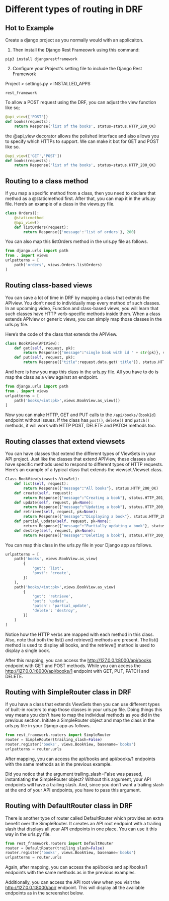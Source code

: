 # Different types of routing in DRF

## Hot to Example

Create a django project as you normally would with an applicaiton.

1. Then install the Django Rest Frameowrk using this command:

```
pip3 install djangorestframework
```

2. Configure your Project's setting file to include the Django Rest Framework

Project > settings.py > INSTALLED_APPS

```
rest_framework
```

To allow a POST request using the DRF, you can adjust the view function like so;

```py
@api_view(['POST'])
def books(requests):
    return Response('list of the books', status=status.HTTP_200_OK)
```

the @api_view decorator allows the polished interface and also allows you to specify which HTTPs to support. We can make it bot for GET and POST like so.

```py
@api_view(['GET','POST'])
def books(requests):
    return Response('list of the books', status=status.HTTP_200_OK)
```

## Routing to a class method

If you map a specific method from a class, then you need to declare that method as a @staticmethod first. After that, you can map it in the urls.py file. Here’s an example of a class in the views.py file.

```py
class Orders():
	@staticmethod
	@api_view()
	def listOrders(request):
    	return Response({'message':'list of orders'}, 200)
```

You can also map this listOrders method in the urls.py file as follows.

```py
from django.urls import path
from . import views
urlpatterns = [
	path('orders', views.Orders.listOrders)
]
```

## Routing class-based views

You can save a lot of time in DRF by mapping a class that extends the APIview. You don’t need to individually map every method of such classes. In an upcoming video, Function and class-based views, you will learn that such classes have HTTP verb-specific methods inside them. When a class extends APIview or generic views, you can simply map those classes in the urls.py file.

Here’s the code of the class that extends the APIView.

```py
class BookView(APIView):
	def get(self, request, pk):
    	return Response({"message":"single book with id " + str(pk)}, status.HTTP_200_OK)
	def put(self, request, pk):
    	return Response({"title":request.data.get('title')}, status.HTTP_200_OK)
```

And here is how you map this class in the urls.py file. All you have to do is map the class as a view against an endpoint.

```py
from django.urls import path
from . import views
urlpatterns = [
    path('books/<int:pk>',views.BookView.as_view())
]
```

Now you can make HTTP, GET and PUT calls to the `/api/books/{bookId}` endpoint without issues. If the class has `post()`, `delete()` and `patch()` methods, it will work with HTTP POST, DELETE and PATCH methods too.

## Routing classes that extend viewsets

You can have classes that extend the different types of ViewSets in your API project. Just like the classes that extend APIView, these classes also have specific methods used to respond to different types of HTTP requests. Here’s an example of a typical class that extends the viewset.Viewset class.

```py
Class BookView(viewsets.ViewSet):
	def list(self, request):
    	return Response({"message":"All books"}, status.HTTP_200_OK)
	def create(self, request):
    	return Response({"message":"Creating a book"}, status.HTTP_201_CREATED)
	def update(self, request, pk=None):
    	return Response({"message":"Updating a book"}, status.HTTP_200_OK)
	def retrieve(self, request, pk=None):
    	return Response({"message":"Displaying a book"}, status.HTTP_200_OK)
	def partial_update(self, request, pk=None):
        return Response({"message":"Partially updating a book"}, status.HTTP_200_OK)
	def destroy(self, request, pk=None):
    	return Response({"message":"Deleting a book"}, status.HTTP_200_OK)
```

You can map this class in the urls.py file in your Django app as follows.

```py
urlpatterns = [
	path('books', views.BookView.as_view(
    	{
        	'get': 'list',
        	'post': 'create',
    	})
	),
    path('books/<int:pk>',views.BookView.as_view(
    	{
        	'get': 'retrieve',
        	'put': 'update',
        	'patch': 'partial_update',
        	'delete': 'destroy',
    	})
	)
]
```

Notice how the HTTP verbs are mapped with each method in this class. Also, note that both the list() and retrieve() methods are present. The list() method is used to display all books, and the retrieve() method is used to display a single book.

After this mapping, you can access the http://127.0.0.1:8000/api/books endpoint with GET and POST methods. While you can access the http://127.0.0.1:8000/api/books/1 endpoint with GET, PUT, PATCH and DELETE.

## Routing with SimpleRouter class in DRF

If you have a class that extends ViewSets then you can use different types of built-in routers to map those classes in your urls.py file. Doing things this way means you don’t have to map the individual methods as you did in the previous section. Initiate a SimpleRouter object and map the class in the urls.py file in your Django app as follows.

```py
from rest_framework.routers import SimpleRouter
router = SimpleRouter(trailing_slash=False)
router.register('books', views.BookView, basename='books')
urlpatterns = router.urls
```

After mapping, you can access the api/books and api/books/1 endpoints with the same methods as in the previous example.

Did you notice that the argument trailing_slash=False was passed, instantiating the SimpleRouter object? Without this argument, your API endpoints will have a trailing slash. And, since you don’t want a trailing slash at the end of your API endpoints, you have to pass this argument.

## Routing with DefaultRouter class in DRF

There is another type of router called DefaultRouter which provides an extra benefit over the SimpleRouter. It creates an API root endpoint with a trailing slash that displays all your API endpoints in one place. You can use it this way in the urls.py file.

```py
from rest_framework.routers import DefaultRouter
router = DefaultRouter(trailing_slash=False)
router.register('books', views.BookView, basename='books')
urlpatterns = router.urls
```

Again, after mapping, you can access the api/books and api/books/1 endpoints with the same methods as in the previous examples.

Additionally, you can access the API root view when you visit the http://127.0.0.1:8000/api/ endpoint. This will display all the available endpoints as in the screenshot below.
